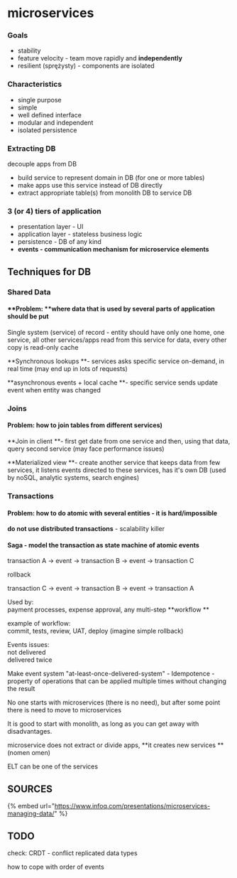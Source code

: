 # microservices

### Goals

* stability
* feature velocity - team move rapidly and **independently**
* resilient (sprężysty) - components are isolated

### Characteristics

* single purpose
* simple
* well defined interface
* modular and independent
* isolated persistence

### Extracting DB

decouple apps from DB

* build service to represent domain in DB (for one or more tables)
* make apps use this service instead of DB directly
* extract appropriate table(s) from monolith DB to service DB

### 3 (or 4) tiers of application

* presentation layer - UI
* application layer - stateless business logic
* persistence - DB of any kind
* **events - communication mechanism for microservice elements**

## **Techniques for DB**

### **Shared Data**

#### **Problem: **where data that is used by several parts of application should be put

Single system (service) of record - entity should have only one home, one service, all other services/apps read from this service for data, every other copy is read-only cache

**Synchronous lookups **- services asks specific service on-demand, in real time (may end up in lots of requests)

**asynchronous events + local cache **- specific service sends update event when entity was changed

### Joins

#### Problem: how to join tables from different services)

**Join in client **- first get date from one service and then, using that data, query second service (may face performance issues)

**Materialized view **- create another service that keeps data from few services, it listens events directed to these services, has it's own DB (used by noSQL, analytic systems, search engines)

### Transactions

#### Problem: how to do atomic with several entities - it is hard/impossible

**do not use distributed transactions** - scalability killer

#### Saga - model the transaction as state machine of atomic events

transaction A -> event -> transaction B -> event -> transaction C&#x20;

rollback

transaction C -> event -> transaction B -> event -> transaction A&#x20;

Used by:\
payment processes, expense approval, any multi-step **workflow **

example of workflow:\
commit, tests, review, UAT, deploy (imagine simple rollback)

Events issues:\
not delivered\
delivered twice

Make event system "at-least-once-delivered-system" - Idempotence - property of operations that can be applied multiple times without changing the result

No one starts with microservices (there is no need), but after some point there is need to move to microservices

It is good to start with monolith, as long as you can get away with disadvantages.

microservice does not extract or divide apps, **it creates new services **(nomen omen)

ELT can be one of the services

## SOURCES

{% embed url="https://www.infoq.com/presentations/microservices-managing-data/" %}

## TODO

check: CRDT - conflict replicated data types

how to cope with order of events


